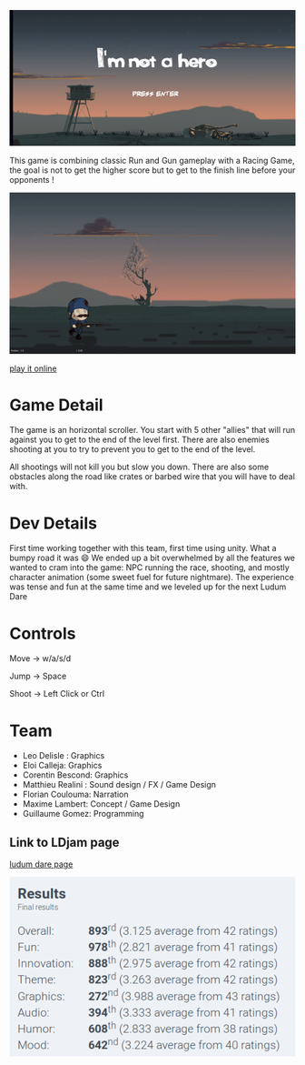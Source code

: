 ![title](GitHubResources/front.png)

This game is combining classic Run and Gun gameplay with a Racing Game, the goal is not to get the higher score
but to get to the finish line before your opponents !

![firstGif.gif](GitHubResources/firstGif.gif)

[play it online](https://guillaume-gomez.github.io/LD41/build/)

# Game Detail

The game is an horizontal scroller.
You start with 5 other "allies" that will run against you to get to the end of the level first.
There are also enemies shooting at you to try to prevent you to get to the end of the level.

All shootings will not kill you but slow you down. 
There are also some obstacles along the road like crates or barbed wire that you will have to deal with.

 
# Dev Details

First time working together with this team, first time using unity. What a bumpy road it was :smile:
We ended up a bit overwhelmed by all the features we wanted to cram into the game: NPC running the race, 
shooting, and mostly character animation (some sweet fuel for future nightmare).
The experience was tense and fun at the same time and we leveled up for the next Ludum Dare


# Controls

Move     ->     w/a/s/d

Jump     ->     Space

Shoot    ->     Left Click or Ctrl


# Team
- Leo Delisle : Graphics
- Eloi Calleja: Graphics
- Corentin Bescond: Graphics
- Matthieu Realini : Sound design / FX / Game Design
- Florian Coulouma: Narration
- Maxime Lambert: Concept / Game Design
- Guillaume Gomez: Programming

## Link to LDjam page

[ludum dare page](https://ldjam.com/events/ludum-dare/41/im-not-a-hero)

![result](GitHubResources/results.png)
